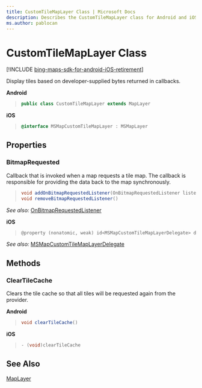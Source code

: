 ```yaml
---
title: CustomTileMapLayer Class | Microsoft Docs
description: Describes the CustomTileMapLayer class for Android and iOS and provides the class' properties, methods, and additional references.
ms.author: pablocan
---
```


# CustomTileMapLayer Class

[!INCLUDE [bing-maps-sdk-for-android-iOS-retirement](../../includes/bing-maps-sdk-for-android-iOS-retirement.md)]

Display tiles based on developer-supplied bytes returned in callbacks.

**Android** 

>```java
> public class CustomTileMapLayer extends MapLayer
>```

**iOS**

>```objectivec
> @interface MSMapCustomTileMapLayer : MSMapLayer
>```

## Properties

### BitmapRequested

Callback that is invoked when a map requests a tile map. The callback is responsible for providing the data back to the map synchronously.

>```java 
> void addOnBitmapRequestedListener(OnBitmapRequestedListener listener)
> void removeBitmapRequestedListener()
>```

_See also:_
[OnBitmapRequestedListener](Android/OnBitmapRequestedListener-interface.md)

**iOS**

>```objectivec
> @property (nonatomic, weak) id<MSMapCustomTileMapLayerDelegate> delegate
>```

_See also:_
[MSMapCustomTileMapLayerDelegate](iOS/MSMapCustomTileMapLayerDelegate-protocol.md)

## Methods

### ClearTileCache

Clears the tile cache so that all tiles will be requested again from the provider.

**Android**

>```java
> void clearTileCache()
>```

**iOS**

>```objectivec
>- (void)clearTileCache
>```

## See Also

[MapLayer](MapLayer-class.md)
